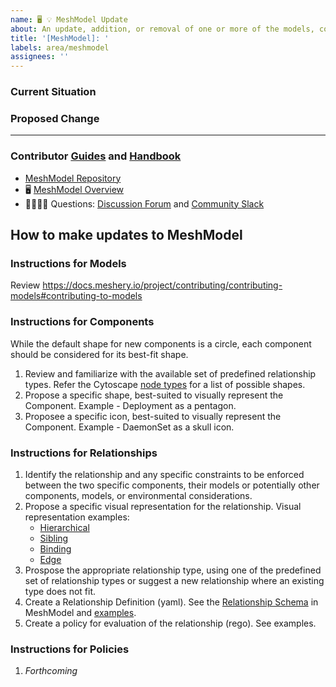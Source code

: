 ```yaml
---
name: 🖥 💡 MeshModel Update
about: An update, addition, or removal of one or more of the models, components, relationships, or policies within MeshModel.
title: '[MeshModel]: '
labels: area/meshmodel
assignees: ''
---
```

### Current Situation
<!-- A brief description of the current state of MeshModel -->

### Proposed Change
<!-- A brief description of the change. -->

---

### Contributor [Guides](https://docs.meshery.io/project/contributing) and [Handbook](https://layer5.io/community/handbook)

- [MeshModel Repository](https://github.com/meshery/meshery/tree/master/server/meshmodel)
- 🖥 [MeshModel Overview](https://docs.google.com/presentation/d/1SQMfyu5shjpGKlYONdVzOtd7UYTgLWBcgUvHMLCZ2tY/edit#slide=id.g226f5de5180_19_259)
- 🙋🏾🙋🏼 Questions: [Discussion Forum](http://discuss.meshery.io) and [Community Slack](https://slack.meshery.io)

## How to make updates to MeshModel

### Instructions for Models

Review https://docs.meshery.io/project/contributing/contributing-models#contributing-to-models

### Instructions for Components
While the default shape for new components is a circle, each component should be considered for its best-fit shape.
1. Review and familiarize with the available set of predefined relationship types. Refer the Cytoscape [node types](https://js.cytoscape.org/demos/node-types/) for a list of possible shapes. 
1. Propose a specific shape, best-suited to visually represent the Component. Example - Deployment as a pentagon.
1. Proposee a specific icon, best-suited to visually represent the Component. Example - DaemonSet as a skull icon.

### Instructions for Relationships
1. Identify the relationship and any specific constraints to be enforced between the two specific components, their models or potentially other components, models, or environmental considerations.
1. Propose a specific visual representation for the relationship. Visual representation examples:
    - [Hierarchical](https://docs.meshery.io/assets/img/meshmodel/relationships/hierarchical_relationship.png)
    - [Sibling](https://docs.meshery.io/assets/img/meshmodel/relationships/sibling_relationship.png)
    - [Binding](https://docs.meshery.io/assets/img/meshmodel/relationships/binding_relationship.png)
    - [Edge](https://docs.meshery.io/assets/img/meshmodel/relationships/mount_edge_relationship.png)
1. Prospose the appropriate relationship type, using one of the predefined set of relationship types or suggest a new relationship where an existing type does not fit.
1. Create a Relationship Definition (yaml). See the [Relationship Schema](https://github.com/meshery/meshery/tree/master/server/meshmodel/schemas) in MeshModel and [examples]([url](https://github.com/meshery/meshery/tree/master/server/meshmodel/relationships)).
1. Create a policy for evaluation of the relationship (rego). See examples.

### Instructions for Policies
1. _Forthcoming_

